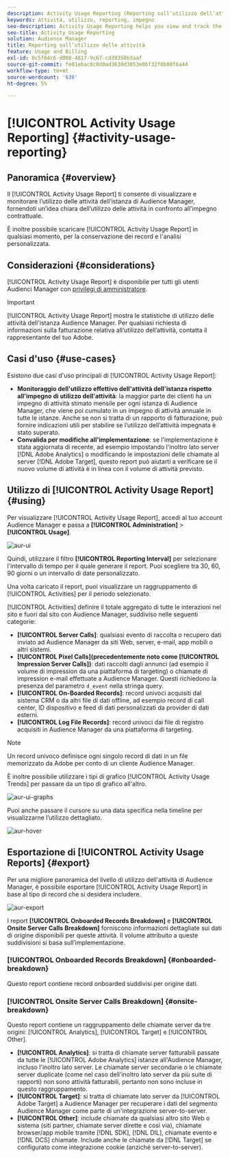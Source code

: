 ```yaml
---
description: Activity Usage Reporting (Reporting sull'utilizzo dell'attività) consente di visualizzare e monitorare l'utilizzo dell'attività per l'istanza dell'Audience Manager, in modo da poter confrontare l'utilizzo effettivo con l'impegno contrattuale.
keywords: attività, utilizzo, reporting, impegno
seo-description: Activity Usage Reporting helps you view and track the activity usage for your Audience Manager instance, so you can compare your actual usage to your contractual commitment.
seo-title: Activity Usage Reporting
solution: Audience Manager
title: Reporting sull’utilizzo delle attività
feature: Usage and Billing
exl-id: 0c5f04c6-d008-4817-9c67-cd39350b3aaf
source-git-commit: fe01ebac8c0d0ad3630d3853e0bf32f0b00f6a44
workflow-type: tm+mt
source-wordcount: '638'
ht-degree: 5%

---
```


# [!UICONTROL Activity Usage Reporting] {#activity-usage-reporting}

## Panoramica {#overview}

Il [!UICONTROL Activity Usage Report] ti consente di visualizzare e monitorare l’utilizzo delle attività dell’istanza di Audience Manager, fornendoti un’idea chiara dell’utilizzo delle attività in confronto all’impegno contrattuale.

È inoltre possibile scaricare [!UICONTROL Activity Usage Report] in qualsiasi momento, per la conservazione dei record e l&#39;analisi personalizzata.

## Considerazioni {#considerations}

[!UICONTROL Activity Usage Report] è disponibile per tutti gli utenti Audienci Manager con [privilegi di amministratore](edit-account-settings.md).

>[!IMPORTANT]
>
>[!UICONTROL Activity Usage Report] mostra le statistiche di utilizzo delle attività dell&#39;istanza Audience Manager. Per qualsiasi richiesta di informazioni sulla fatturazione relativa all’utilizzo dell’attività, contatta il rappresentante del tuo Adobe.

## Casi d&#39;uso {#use-cases}

Esistono due casi d&#39;uso principali di [!UICONTROL Activity Usage Report]:

* **Monitoraggio dell&#39;utilizzo effettivo dell&#39;attività dell&#39;istanza rispetto all&#39;impegno di utilizzo dell&#39;attività**: la maggior parte dei clienti ha un impegno di attività stimato mensile per ogni istanza di Audience Manager, che viene poi cumulato in un impegno di attività annuale in tutte le istanze. Anche se non si tratta di un rapporto di fatturazione, può fornire indicazioni utili per stabilire se l’utilizzo dell’attività impegnata è stato superato.
* **Convalida per modifiche all&#39;implementazione**: se l&#39;implementazione è stata aggiornata di recente, ad esempio impostando l&#39;inoltro lato server [!DNL Adobe Analytics] o modificando le impostazioni delle chiamate al server [!DNL Adobe Target], questo report può aiutarti a verificare se il nuovo volume di attività è in linea con il volume di attività previsto.

## Utilizzo di [!UICONTROL Activity Usage Report] {#using}

Per visualizzare [!UICONTROL Activity Usage Report], accedi al tuo account Audience Manager e passa a **[!UICONTROL Administration]** > **[!UICONTROL Usage]**.

![aur-ui](assets/aur-ui.png)

Quindi, utilizzare il filtro **[!UICONTROL Reporting Interval]** per selezionare l&#39;intervallo di tempo per il quale generare il report. Puoi scegliere tra 30, 60, 90 giorni o un intervallo di date personalizzato.

Una volta caricato il report, puoi visualizzare un raggruppamento di [!UICONTROL Activities] per il periodo selezionato.

[!UICONTROL Activities] definire il totale aggregato di tutte le interazioni nel sito e fuori dal sito con Audience Manager, suddiviso nelle seguenti categorie:

* **[!UICONTROL Server Calls]**: qualsiasi evento di raccolta o recupero dati inviato ad Audience Manager da siti Web, server, e-mail, app mobili o altri sistemi.
* **[!UICONTROL Pixel Calls](precedentemente noto come [!UICONTROL Impression Server Calls])**: dati raccolti dagli annunci (ad esempio il volume di impression da una piattaforma di targeting) o chiamate di impression e-mail effettuate a Audience Manager. Questi richiedono la presenza del parametro `d_event` nella stringa query.
* **[!UICONTROL On-Boarded Records]**: record univoci acquisiti dal sistema CRM o da altri file di dati offline, ad esempio record di call center, ID dispositivo e feed di dati personalizzati da provider di dati esterni.
* **[!UICONTROL Log File Records]**: record univoci dai file di registro acquisiti in Audience Manager da una piattaforma di targeting.

>[!NOTE]
>
>Un record univoco definisce ogni singolo record di dati in un file memorizzato da Adobe per conto di un cliente Audience Manager.

È inoltre possibile utilizzare i tipi di grafico [!UICONTROL Activity Usage Trends] per passare da un tipo di grafico all&#39;altro.

![aur-ui-graphs](assets/aur-ui-graphs.png)

Puoi anche passare il cursore su una data specifica nella timeline per visualizzarne l’utilizzo dettagliato.

![aur-hover](assets/aur-hover.png)

## Esportazione di [!UICONTROL Activity Usage Reports] {#export}

Per una migliore panoramica del livello di utilizzo dell&#39;attività di Audience Manager, è possibile esportare [!UICONTROL Activity Usage Report] in base al tipo di record che si desidera includere.

![aur-export](assets/aur-export.png)

I report **[!UICONTROL Onboarded Records Breakdown]** e **[!UICONTROL Onsite Server Calls Breakdown]** forniscono informazioni dettagliate sui dati di origine disponibili per queste attività. Il volume attribuito a queste suddivisioni si basa sull’implementazione.

### [!UICONTROL Onboarded Records Breakdown] {#onboarded-breakdown}

Questo report contiene record onboarded suddivisi per origine dati.

### [!UICONTROL Onsite Server Calls Breakdown] {#onsite-breakdown}

Questo report contiene un raggruppamento delle chiamate server da tre origini: [!UICONTROL Analytics], [!UICONTROL Target] e [!UICONTROL Other].

* **[!UICONTROL Analytics]**: si tratta di chiamate server fatturabili passate da tutte le [!UICONTROL Adobe Analytics] istanze all&#39;Audience Manager, incluso l&#39;inoltro lato server. Le chiamate server secondarie o le chiamate server duplicate (come nel caso dell’inoltro lato server da più suite di rapporti) non sono attività fatturabili, pertanto non sono incluse in questo raggruppamento.
* **[!UICONTROL Target]**: si tratta di chiamate lato server da [!UICONTROL Adobe Target] a Audience Manager per recuperare i dati del segmento Audience Manager come parte di un&#39;integrazione server-to-server.
* **[!UICONTROL Other]**: include chiamate da qualsiasi altro sito Web o sistema (siti partner, chiamate server dirette e così via), chiamate browser/app mobile tramite [!DNL SDK], [!DNL DIL], chiamate evento e [!DNL DCS] chiamate. Include anche le chiamate da [!DNL Target] se configurato come integrazione cookie (anziché server-to-server).
